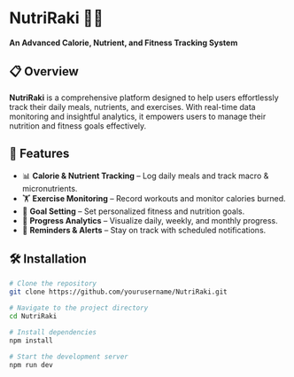 # NutriRaki 🥗💪  
**An Advanced Calorie, Nutrient, and Fitness Tracking System**

## 📋 Overview  
**NutriRaki** is a comprehensive platform designed to help users effortlessly track their daily meals, nutrients, and exercises. With real-time data monitoring and insightful analytics, it empowers users to manage their nutrition and fitness goals effectively.

## 🚀 Features  
- 📊 **Calorie & Nutrient Tracking** – Log daily meals and track macro & micronutrients.  
- 🏋️ **Exercise Monitoring** – Record workouts and monitor calories burned.  
- 🎯 **Goal Setting** – Set personalized fitness and nutrition goals.  
- 📅 **Progress Analytics** – Visualize daily, weekly, and monthly progress.  
- 🔔 **Reminders & Alerts** – Stay on track with scheduled notifications.  

## 🛠️ Installation  
```bash
# Clone the repository  
git clone https://github.com/yourusername/NutriRaki.git  

# Navigate to the project directory  
cd NutriRaki  

# Install dependencies  
npm install  

# Start the development server  
npm run dev
